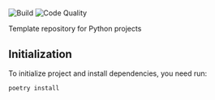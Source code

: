 # <my-project>

![Build](https://github.com/amorim-cleison/<my-project>/workflows/Build/badge.svg)
![Code Quality](https://github.com/amorim-cleison/<my-project>/workflows/Code%20Quality/badge.svg)

Template repository for Python projects

## Initialization
To initialize project and install dependencies, you need run:

```
poetry install
```
